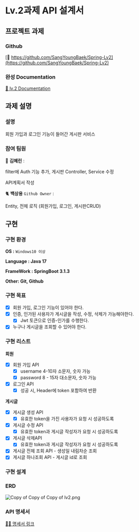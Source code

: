 # Lv.2과제 API 설계서

## 프로젝트 과제

### Github

[🔱 https://github.com/SangYoungBaek/Spring-Lv2](https://github.com/SangYoungBaek/Spring-Lv2)

### 완성 Documentation

[📙 lv.2 Documentation](https://documenter.getpostman.com/view/29503606/2s9Y5eMK9q#088aa669-342b-41ba-952e-43de1b3b9b4d)

## 과제 설명

### 설명

회원 가입과 로그인 기능이 들어간 게시판 서비스

### 참여 팀원

🐢 **김혜린** :

filter에 Auth 기능 추가, 게시판 Controller, Service 수정

API계획서 작성

🐈 **백상용** `Github Owner` :

Entity, 전체 로직 (회원가입, 로그인, 게시판CRUD)

## 구현

### 구현 환경

**OS :** `Windows10 이상`

**Language : Java 17**

**FrameWork : SpringBoot 3.1.3**

**Other: Git, Github**

### 구현 목표

- [x]  회원 가입, 로그인 기능이 있어야 한다.
- [x]  인증, 인가된 사용자가 게시글을 작성, 수정, 삭제가 가능해야한다.
    - [x]  Jwt 토큰으로 인증-인가를 수행한다.
- [x]  누구나 게시글을 조회할 수 있어야 한다.

### 구현 리스트

**회원**

- [x]  회원 가입 API
    - [x]  username 4-10자 소문자, 숫자 가능
    - [x]  password 8 - 15자 대소문자, 숫자 가능
- [x]  로그인 API
    - [x]  성공 시, Header에 token 포함하여 반환

**게시글**

- [x]  게시글 생성 API
    - [x]  유효한 token을 가진 사용자가 요청 시 성공하도록
- [x]  게시글 수정 API
    - [x]  유효한 token과 게시글 작성자가 요청 시 성공하도록
- [x]  게시글 삭제API
    - [x]  유효한 token과 게시글 작성자가 요청 시 성공하도록
- [x]  게시글 전체 조회 API - 생성일 내림차순 조회
- [x]  게시글 하나조회 API - 게시글 id로 조회

### 구현 설계

### ERD

![Copy of Copy of Copy of lv2.png](https://file.notion.so/f/f/34d7453b-5e8b-4602-8745-f7b0f278fb41/21b4123e-fe59-4c16-8ff2-1319468a10a6/Copy_of_Copy_of_Copy_of_lv2.png?id=e283f5fa-7f52-44c2-ac40-60f5e5439a11&table=block&spaceId=34d7453b-5e8b-4602-8745-f7b0f278fb41&expirationTimestamp=1693908000000&signature=NU6x39Q7Avfw_TTtqZl06o2MS48Qp5ESaiOj5jcsh3U&downloadName=Copy+of+Copy+of+Copy+of+lv2.png)

[//]: # (![Copy of Copy of Copy of lv2.png]&#40;Copy of Copy of Copy of lv2.png&#41;)

### API 명세서
[🏃‍♀️ 명세서 링크 ](https://www.notion.so/Lv-2-API-d0ebb438bf10409d93f682e8c6cfb454)